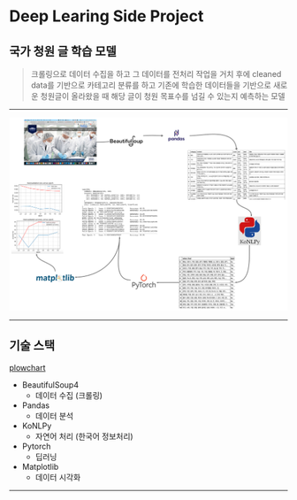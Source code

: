 # Deep Learing Side Project


## **국가 청원 글 학습 모델**

> 크롤링으로 데이터 수집을 하고 그 데이터를 전처리 작업을 거치 후에 cleaned data를 기반으로 카테고리 분류를 하고 기존에 학습한 데이터들을 기반으로 새로운 청원글이 올라왔을 때 해당 글이 청원 목표수를 넘길 수 있는지 예측하는 모델

---

![img](./images/i1.png)

---

## 기술 스택

[plowchart](https://lucid.app/lucidchart/35d01c4d-7b6b-4885-9303-c3756b466d82/edit?page=0_0#)

- BeautifulSoup4
  - 데이터 수집 (크롤링)
- Pandas
  - 데이터 분석
- KoNLPy
  - 자연어 처리 (한국어 정보처리)
- Pytorch
  - 딥러닝
- Matplotlib
  - 데이터 시각화

---
